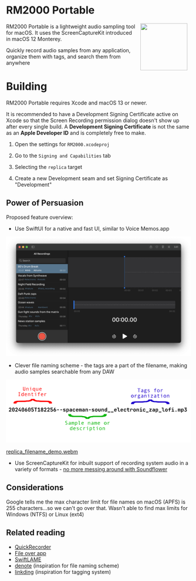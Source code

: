 # RM2000 Portable

<img src="https://upload.wikimedia.org/wikipedia/en/6/6c/Replica_%28Front_Cover%29.png" align="right" width="128" height="128" style="margin: 0 10px">

RM2000 Portable is a lightweight audio sampling tool for macOS. It uses the ScreenCaptureKit introduced in macOS 12 Monterey.

Quickly record audio samples from any application, organize them with tags, and search them from anywhere

# Building

RM2000 Portable requires Xcode and macOS 13 or newer.

It is recommended to have a Development Signing Certificate active on Xcode so that the Screen Recording permission dialog doesn't show up after every single build. A **Development Signing Certificate** is not the same as an **Apple Developer ID** and is completely free to make.

1. Open the settings for `RM2000.xcodeproj`

2. Go to the `Signing and Capabilities` tab

3. Selecting the `replica` target

4. Create a new Development seam and set Signing Certificate as "Development"

## Power of Persuasion

Proposed feature overview:

* Use SwiftUI for a native and fast UI, similar to Voice Memos.app

![image](crude_mockup.png)

* Clever file naming scheme - the tags are a part of the filename, making audio samples searchable from any DAW

![image](filename_mockup.png)

[replica_filename_demo.webm](https://github.com/marceloexc/replica/assets/35786323/15420d9e-4e9a-4e76-a085-eb8186673db8)


* Use ScreenCaptureKit for inbuilt support of recording system audio in a variety of formats - [no more messing around with Soundflower](https://github.com/mattingalls/Soundflower)

## Considerations

Google tells me the max character limit for file names on macOS (APFS) is 255 characters...so we can't go over that. Wasn't able to find max limits for Windows (NTFS) or Linux (ext4)

## Related reading
 
* [QuickRecorder](https://github.com/lihaoyun6/QuickRecorder)
* [File over app](https://stephango.com/file-over-app)
* [SwiftLAME](https://github.com/hidden-spectrum/SwiftLAME?tab=readme-ov-file)
* [denote](https://github.com/protesilaos/denote) (inspiration for file naming scheme)
* [linkding](https://github.com/sissbruecker/linkding) (inspiration for tagging system)
